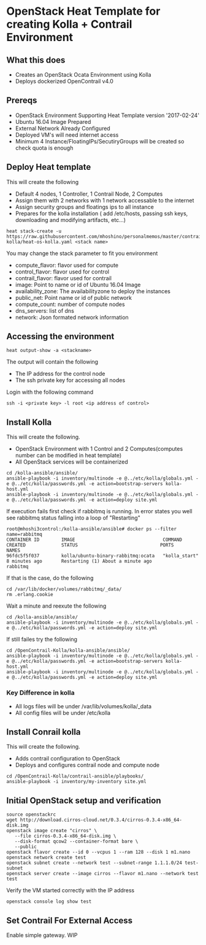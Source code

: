 # OpenStack Heat Template for creating Kolla + Contrail Environment
## What this does
- Creates an OpenStack Ocata Environment using Kolla
- Deploys dockerized OpenContrail v4.0
## Prereqs
- OpenStack Environment Supporting Heat Template version '2017-02-24'
- Ubuntu 16.04 Image Prepared
- External Network Already Configured
- Deployed VM's will need internet access
- Minimum 4 Instance/FloatingIPs/SecutiryGroups will be created so check quota is enough
## Deploy Heat template
This will create the following
- Default 4 nodes, 1 Controller, 1 Contrail Node, 2 Computes
- Assign them with 2 networks with 1 network accessable to the internet
- Assign security groups and floatings ips to all instance
- Prepares for the kolla installation ( add /etc/hosts, passing ssh keys, downloading and modifying artifacts, etc...) 
```
heat stack-create -u https://raw.githubusercontent.com/mhoshino/personalmemos/master/contrail-kolla/heat-os-kolla.yaml <stack name>
```
You may change the stack parameter to fit you environment
- compute_flavor: flavor used for compute
- control_flavor: flavor used for control
- contrail_flavor: flavor used for contrail
- image: Point to name or id of Ubuntu 16.04 Image
- availability_zone: The availabilityzone to deploy the instances
- public_net: Point name or id of public network
- compute_count: number of compute nodes
- dns_servers: list of dns 
- network: Json formated network information
## Accessing the environment
```
heat output-show -a <stackname>
```
The output will contain the following
- The IP address for the control node
- The ssh private key for accessing all nodes

Login with the following command
```
ssh -i <private key> -l root <ip address of control>
```

## Install Kolla
This will create the following.
- OpenStack Environment with 1 Control and 2 Computes(computes number can be modified in heat template)
- All OpenStack services will be containerized
```
cd /kolla-ansible/ansible/
ansible-playbook -i inventory/multinode -e @../etc/kolla/globals.yml -e @../etc/kolla/passwords.yml -e action=bootstrap-servers kolla-host.yml
ansible-playbook -i inventory/multinode -e @../etc/kolla/globals.yml -e @../etc/kolla/passwords.yml -e action=deploy site.yml
```
If execution fails first check if rabbitmq is running.
In error states you well see rabbitmq status falling into a loop of "Restarting"
```
root@mhoshi3control:/kolla-ansible/ansible# docker ps --filter name=rabbitmq
CONTAINER ID        IMAGE                                COMMAND             CREATED             STATUS                              PORTS               NAMES
96fdc5f5f037        kolla/ubuntu-binary-rabbitmq:ocata   "kolla_start"       8 minutes ago       Restarting (1) About a minute ago                       rabbitmq
```
If that is the case, do the following
```
cd /var/lib/docker/volumes/rabbitmq/_data/
rm .erlang.cookie
```
Wait a minute and reexute the following
```
cd /kolla-ansible/ansible/
ansible-playbook -i inventory/multinode -e @../etc/kolla/globals.yml -e @../etc/kolla/passwords.yml -e action=deploy site.yml
```
If still failes try the following

```
cd /OpenContrail-Kolla/kolla-ansible/ansible/
ansible-playbook -i inventory/multinode -e @../etc/kolla/globals.yml -e @../etc/kolla/passwords.yml -e action=bootstrap-servers kolla-host.yml
ansible-playbook -i inventory/multinode -e @../etc/kolla/globals.yml -e @../etc/kolla/passwords.yml -e action=deploy site.yml
```
### Key Difference in kolla
- All logs files will be under /var/lib/volumes/kolla/_data
- All config files will be under /etc/kolla

## Install Conrail kolla
This will create the following.
- Adds contrail configuration to OpenStack
- Deploys and configures contrail node and compute node
```
cd /OpenContrail-Kolla/contrail-ansible/playbooks/
ansible-playbook -i inventory/my-inventory site.yml
```


## Initial OpenStack setup and verification

```
source openstackrc
wget http://download.cirros-cloud.net/0.3.4/cirros-0.3.4-x86_64-disk.img
openstack image create "cirros" \
   --file cirros-0.3.4-x86_64-disk.img \
   --disk-format qcow2 --container-format bare \
   --public
openstack flavor create --id 0 --vcpus 1 --ram 128 --disk 1 m1.nano
openstack network create test
openstack subnet create --network test --subnet-range 1.1.1.0/24 test-subnet
openstack server create --image cirros --flavor m1.nano --network test test
```

Verify the VM started correctly with the IP address

```
openstack console log show test
```

## Set Contrail For External Access

Enable simple gateway.
WIP


